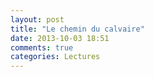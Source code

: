 ```yaml
---
layout: post
title: "Le chemin du calvaire"
date: 2013-10-03 18:51
comments: true
categories: Lectures
---
```

